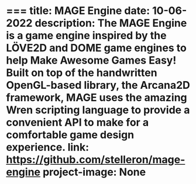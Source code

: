 === 
title: MAGE Engine
date: 10-06-2022
description: The MAGE Engine is a game engine inspired by the LÖVE2D and DOME game engines to help Make Awesome Games Easy! Built on top of the handwritten OpenGL-based library, the Arcana2D framework, MAGE uses the amazing Wren scripting language to provide a convenient API to make for a comfortable game design experience.
link: https://github.com/stelleron/mage-engine 
project-image: None
=== 